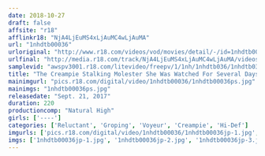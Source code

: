 ```yaml
---
date: 2018-10-27
draft: false
affsite: "r18"
afflinkr18: "NjA4LjEuMS4xLjAuMC4wLjAuMA"
url: "1nhdtb00036"
urloriginal: "http://www.r18.com/videos/vod/movies/detail/-/id=1nhdtb00036"
urlfinal: "http://media.r18.com/track/NjA4LjEuMS4xLjAuMC4wLjAuMA/videos/vod/movies/detail/-/id=1nhdtb00036"
samplevid: "awspv3001.r18.com/litevideo/freepv/1/1nh/1nhdtb036/1nhdtb036_dmb_w.mp4"
title: "The Creampie Stalking Molester She Was Watched For Several Days And Now He's Raping Her And Blowing Her Brains Out With Ejaculatory Mind Fucks"
mainimgurl: "pics.r18.com/digital/video/1nhdtb00036/1nhdtb00036ps.jpg"
mainimgs: "1nhdtb00036ps.jpg"
releasedate: "Sept. 21, 2017"
duration: 220
productioncomp: "Natural High"
girls: ['----']
categories: ['Reluctant', 'Groping', 'Voyeur', 'Creampie', 'Hi-Def']
imgurls: ['pics.r18.com/digital/video/1nhdtb00036/1nhdtb00036jp-1.jpg', 'pics.r18.com/digital/video/1nhdtb00036/1nhdtb00036jp-2.jpg', 'pics.r18.com/digital/video/1nhdtb00036/1nhdtb00036jp-3.jpg', 'pics.r18.com/digital/video/1nhdtb00036/1nhdtb00036jp-4.jpg', 'pics.r18.com/digital/video/1nhdtb00036/1nhdtb00036jp-5.jpg', 'pics.r18.com/digital/video/1nhdtb00036/1nhdtb00036jp-6.jpg', 'pics.r18.com/digital/video/1nhdtb00036/1nhdtb00036jp-7.jpg', 'pics.r18.com/digital/video/1nhdtb00036/1nhdtb00036jp-8.jpg', 'pics.r18.com/digital/video/1nhdtb00036/1nhdtb00036jp-9.jpg', 'pics.r18.com/digital/video/1nhdtb00036/1nhdtb00036jp-10.jpg', 'pics.r18.com/digital/video/1nhdtb00036/1nhdtb00036jp-11.jpg', 'pics.r18.com/digital/video/1nhdtb00036/1nhdtb00036jp-12.jpg', 'pics.r18.com/digital/video/1nhdtb00036/1nhdtb00036jp-13.jpg', 'pics.r18.com/digital/video/1nhdtb00036/1nhdtb00036jp-14.jpg', 'pics.r18.com/digital/video/1nhdtb00036/1nhdtb00036jp-15.jpg', 'pics.r18.com/digital/video/1nhdtb00036/1nhdtb00036jp-16.jpg', 'pics.r18.com/digital/video/1nhdtb00036/1nhdtb00036jp-17.jpg', 'pics.r18.com/digital/video/1nhdtb00036/1nhdtb00036jp-18.jpg', 'pics.r18.com/digital/video/1nhdtb00036/1nhdtb00036jp-19.jpg', 'pics.r18.com/digital/video/1nhdtb00036/1nhdtb00036jp-20.jpg']
imgs: ['1nhdtb00036jp-1.jpg', '1nhdtb00036jp-2.jpg', '1nhdtb00036jp-3.jpg', '1nhdtb00036jp-4.jpg', '1nhdtb00036jp-5.jpg', '1nhdtb00036jp-6.jpg', '1nhdtb00036jp-7.jpg', '1nhdtb00036jp-8.jpg', '1nhdtb00036jp-9.jpg', '1nhdtb00036jp-10.jpg', '1nhdtb00036jp-11.jpg', '1nhdtb00036jp-12.jpg', '1nhdtb00036jp-13.jpg', '1nhdtb00036jp-14.jpg', '1nhdtb00036jp-15.jpg', '1nhdtb00036jp-16.jpg', '1nhdtb00036jp-17.jpg', '1nhdtb00036jp-18.jpg', '1nhdtb00036jp-19.jpg', '1nhdtb00036jp-20.jpg']
---
```

